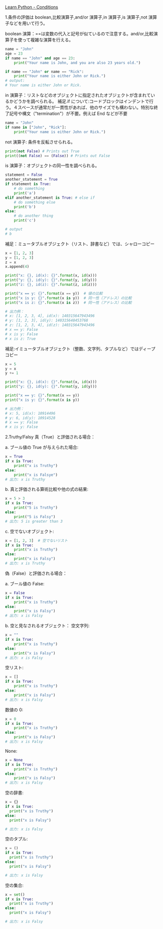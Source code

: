 [Learn Python - Conditions](https://www.learnpython.org/en/Conditions)

1.条件の評価は boolean,比較演算子,and/or 演算子,in 演算子,is 演算子,not 演算子などを用いて行う。

boolean 演算：==は変数の代入と記号が似ているので注意する。and/or,比較演算子を使って複雑な演算を行える。

```python
name = "John"
age = 23
if name == "John" and age == 23:
    print("Your name is John, and you are also 23 years old.")

if name == "John" or name == "Rick":
    print("Your name is either John or Rick.")
# output:
# Your name is either John or Rick.
```

in 演算子：リストなどのオブジェクトに指定されたオブジェクトが含まれているかどうかを調べられる。
補足.if について:コードブロックはインデントで行う。４スペースが通常だが一貫性があれば、他のサイズでも構わない。特別な終了記号や構文（"termination"）が不要。例えば End などが不要

```python
name = "John"
if name in ["John", "Rick"]:
    print("Your name is either John or Rick.")
```

not 演算子: 条件を反転させられる。

```python
print(not False) # Prints out True
print((not False) == (False)) # Prints out False
```

is 演算子：オブジェクトの同一性を調べられる。

```python
statement = False
another_statement = True
if statement is True:
    # do something
    print('a')
elif another_statement is True: # else if
    # do something else
    print('b')
else:
    # do another thing
    print('c')

# output
# b
```

補足：ミュータブルオブジェクト（リスト、辞書など）では、シャローコピー

```python
x = [1, 2, 3]
y = [1, 2, 3]
z = x
x.append(4)

print("x: {}, id(x): {}".format(x, id(x)))
print("y: {}, id(y): {}".format(y, id(y)))
print("z: {}, id(z): {}".format(z, id(z)))

print("x == y: {}".format(x == y))  # 値の比較
print("x is y: {}".format(x is y))  # 同一性（アドレス）の比較
print("x is z: {}".format(x is z))  # 同一性（アドレス）の比較

# 出力例：
# x: [1, 2, 3, 4], id(x): 140315647943496
# y: [1, 2, 3], id(y): 140315648453768
# z: [1, 2, 3, 4], id(z): 140315647943496
# x == y: False
# x is y: False
# x is z: True
```

補足:イミュータブルオブジェクト（整数、文字列、タプルなど）ではディープコピー

```python
x = 5
y = x
y += 1

print("x: {}, id(x): {}".format(x, id(x)))
print("y: {}, id(y): {}".format(y, id(y)))

print("x == y: {}".format(x == y))
print("x is y: {}".format(x is y))

# 出力例：
# x: 5, id(x): 10914496
# y: 6, id(y): 10914528
# x == y: False
# x is y: False
```

2.Truthy/Falsy
真（True）と評価される場合：

a. ブール値の True が与えられた場合:

```python
x = True
if x is True:
    print("x is Truthy")
else:
    print("x is Falsye")
# 出力: x is Truthy
```

b. 真と評価される算術比較や他の式の結果:

```python
x = 5 > 3
if x is True:
    print("5 is Truthy")
else:
    print("5 is Falsy")
# 出力: 5 is greater than 3
```

c. 空でないオブジェクト:

```python
x = [1, 2, 3]  # 空でないリスト
if x is True:
    print("x is Truthy")
else:
    print("x is Falsy")
# 出力: x is Truthy
```

偽（False）と評価される場合：

a. ブール値の False:

```python
x = False
if x is True:
    print("x is Truthy")
else:
    print("x is Falsy")
# 出力: x is Falsy
```

b. 空と見なされるオブジェクト：
空文字列:

```python
x = ""
if x is True:
    print("x is Truthy")
else:
    print("x is Falsy")
# 出力: x is Falsy
```

空リスト:

```python
x = []
if x is True:
    print("x is Truthy")
else:
    print("x is Falsy")
# 出力: x is Falsy
```

数値の 0:

```python
x = 0
if x is True:
    print("x is Truthy")
else:
    print("x is Falsy")
# 出力: x is Falsy
```

None:

```python
x = None
if x is True:
    print("x is Truthy")
else:
    print("x is Falsy")
# 出力: x is Falsy
```

空の辞書:

```python
x = {}
if x is True:
  print("x is Truthy")
else:
  print("x is Falsy")

# 出力: x is Falsy
```

空のタプル:

```python
x = ()
if x is True:
  print("x is Truthy")
else:
  print("x is Falsy")

# 出力: x is Falsy
```

空の集合:

```python
x = set()
if x is True:
  print("x is Truthy")
else:
  print("x is Falsy")

# 出力: x is Falsy
```

<!--
参照の共有:
結果として、aとbはミュータブルオブジェクトでは同じオブジェクトを参照することになります。これは、C言語でポインタを共有するのに似ています。

完全に独立したコピーが必要な場合は、深いコピーを行う必要があります（copy.deepcopy()など）。

この動作はPythonのメモリ管理と密接に関連しており、効率的なメモリ使用を可能にしています。同時に、ミュータブルオブジェクトを扱う際には注意が必要で、意図しない副作用を避けるために、オブジェクトの共有と変更の影響を理解することが重要です。
 -->
